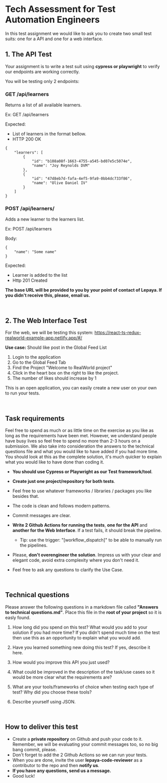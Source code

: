 # Tech Assessment for Test Automation Engineers

In this test assignment we would like to ask you to create two small test suits: one for a API and one for a web interface.

## 1. The API Test

Your assignment is to write a test suit using **cypress or playwright** to verify our endpoints are working correctly.

You will be testing only 2 endpoints:

### GET /api/learners
Returns a list of all available learners.

Ex: GET /api/learners

Expected: 
- List of learners in the format bellow. 
- HTTP 200 OK
```
{
    "learners": [
        {
            "id": "b108a08f-1663-4755-a545-bd07e5c5074e",
            "name": "Joy Reynolds DVM"
        },
        {
            "id": "47d8eb7d-fafa-4ef5-9fa9-0bb4dc733f86",
            "name": "Olive Daniel IV"
        }
    ]
}
```

### POST /api/learners/
Adds a new learner to the learners list.

Ex: POST /api/learners

Body:
```
{
    "name": "Some name"
}
```
Expected:
- Learner is added to the list
- Http 201 Created


**The base URL will be provided to you by your point of contact of Lepaya. If you didn't receive this, please, email us.**

<br/>

## 2. The Web Interface Test

For the web, we will be testing this system: https://react-ts-redux-realworld-example-app.netlify.app/#/

**Use case:** Should like post in the Global Feed List
1. Login to the application
1. Go to the Global Feed Tab
1. Find the Project "Welcome to RealWorld project"
1. Click in the heart box on the right to like the project.
1. The number of likes should increase by 1
 
This is an open application, you can easily create a new user on your own to run your tests.

<br/>

## Task requirements

Feel free to spend as much or as little time on the exercise as you like as long as the requirements have been met. 
However, we understand people have busy lives so feel free to spend no more than 2-3 hours on a submission. 
We also take into consideration the answers to the technical questions file and what you would like to have added if you had more time. You should look at this as the complete solution, it's much quicker to explain what you would like to have done than coding it.

- **You should use Cypress or Playwright as our Test framework/tool**.

- **Create just one project/repository for both tests**.

- Feel free to use whatever frameworks / libraries / packages you like besides that.

- The code is clean and follows modern patterns.

- Commit messages are clear.

- **Write 2 Github Actions for running the tests**, **one for the API** and **another for the Web Interface**. If a test fails, it should break the pipeline.
  - Tip: use the trigger: "[workflow_dispatch]" to be able to manually run the pipelines.

- Please, **don't overengineer the solution**. Impress us with your clear and elegant code, avoid extra complexity where you don't need it.

- Feel free to ask any questions to clarify the Use Case.

<br/>

## Technical questions

Please answer the following questions in a markdown file called **"Answers to technical questions.md"**. Place this file in the **root of your project** so it is easly found.

1. How long did you spend on this test? What would you add to your solution if you had more time? If you didn't spend much time on the test then use this as an opportunity to explain what you would add.

1. Have you learned something new doing this test? If yes, describe it here.

1. How would you improve this API you just used?

1. What could be improved in the description of the task/use cases so it would be more clear what the requirements are?

1. What are your tools/frameworks of choice when testing each type of test? Why did you choose these tools?

1. Describe yourself using JSON.

<br/>

## How to deliver this test

- Create a **private repository** on Github and push your code to it. Remember, we will be evaluating your commit messages too, so no big bang commit, please.
- Don't forget to add the 2 Github Actions so we can run your tests.
- When you are done, invite the user **lepaya-code-reviewer** as a contributor to the repo and then **notify us**.
- **If you have any questions, send us a message.**
- Good luck!
